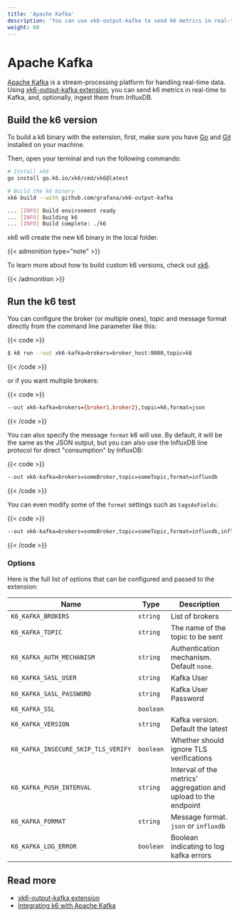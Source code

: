```yaml
---
title: 'Apache Kafka'
description: 'You can use xk6-output-kafka to send k6 metrics in real-time to Kafka, and, optionally, ingest them from InfluxDB.'
weight: 00
---
```


# Apache Kafka

[Apache Kafka](https://kafka.apache.org) is a stream-processing platform for handling real-time data. Using [xk6-output-kafka extension](https://github.com/grafana/xk6-output-kafka), you can send k6 metrics in real-time to Kafka, and, optionally, ingest them from InfluxDB.

## Build the k6 version

To build a k6 binary with the extension, first, make sure you have [Go](https://golang.org/doc/install) and [Git](https://git-scm.com/) installed on your machine.

Then, open your terminal and run the following commands:

```bash
# Install xk6
go install go.k6.io/xk6/cmd/xk6@latest

# Build the k6 binary
xk6 build --with github.com/grafana/xk6-output-kafka

... [INFO] Build environment ready
... [INFO] Building k6
... [INFO] Build complete: ./k6
```

xk6 will create the new k6 binary in the local folder.

{{< admonition type="note" >}}

To learn more about how to build custom k6 versions, check out [xk6](https://github.com/grafana/xk6).

{{< /admonition >}}

## Run the k6 test

You can configure the broker (or multiple ones), topic and message format directly from the command line parameter like this:

{{< code >}}

```bash
$ k6 run --out xk6-kafka=brokers=broker_host:8000,topic=k6
```

{{< /code >}}

or if you want multiple brokers:

{{< code >}}

```bash
--out xk6-kafka=brokers={broker1,broker2},topic=k6,format=json
```

{{< /code >}}

You can also specify the message `format` k6 will use. By default, it will be the same as the JSON output, but you can also use the InfluxDB line protocol for direct "consumption" by InfluxDB:

{{< code >}}

```bash
--out xk6-kafka=brokers=someBroker,topic=someTopic,format=influxdb
```

{{< /code >}}

You can even modify some of the `format` settings such as `tagsAsFields`:

{{< code >}}

```bash
--out xk6-kafka=brokers=someBroker,topic=someTopic,format=influxdb,influxdb.tagsAsFields={url,myCustomTag}
```

{{< /code >}}

### Options

Here is the full list of options that can be configured and passed to the extension:

| Name                                | Type      | Description                                                     |
| ----------------------------------- | --------- | --------------------------------------------------------------- |
| `K6_KAFKA_BROKERS`                  | `string`  | List of brokers                                                 |
| `K6_KAFKA_TOPIC`                    | `string`  | The name of the topic to be sent                                |
| `K6_KAFKA_AUTH_MECHANISM`           | `string`  | Authentication mechanism. Default `none`.                       |
| `K6_KAFKA_SASL_USER`                | `string`  | Kafka User                                                      |
| `K6_KAFKA_SASL_PASSWORD`            | `string`  | Kafka User Password                                             |
| `K6_KAFKA_SSL`                      | `boolean` |                                                                 |
| `K6_KAFKA_VERSION`                  | `string`  | Kafka version. Default the latest                               |
| `K6_KAFKA_INSECURE_SKIP_TLS_VERIFY` | `boolean` | Whether should ignore TLS verifications                         |
| `K6_KAFKA_PUSH_INTERVAL`            | `string`  | Interval of the metrics' aggregation and upload to the endpoint |
| `K6_KAFKA_FORMAT`                   | `string`  | Message format. `json` or `influxdb`                            |
| `K6_KAFKA_LOG_ERROR`                | `boolean` | Boolean indicating to log kafka errors                          |

## Read more

- [xk6-output-kafka extension](https://github.com/grafana/xk6-output-kafka)
- [Integrating k6 with Apache Kafka](https://k6.io/blog/integrating-k6-with-apache-kafka)

